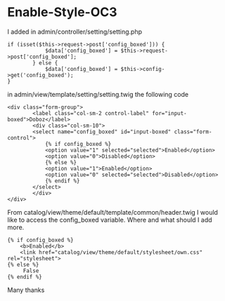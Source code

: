 # Enable-Style-OC3

I added in admin/controller/setting/setting.php

```
if (isset($this->request->post['config_boxed'])) {
			$data['config_boxed'] = $this->request->post['config_boxed'];
		} else {
			$data['config_boxed'] = $this->config->get('config_boxed');
}
```

in admin/view/template/setting/setting.twig the following code

```
<div class="form-group">
        <label class="col-sm-2 control-label" for="input-boxed">Doboz</label>
        <div class="col-sm-10">
        <select name="config_boxed" id="input-boxed" class="form-control">
            {% if config_boxed %}
            <option value="1" selected="selected">Enabled</option>
            <option value="0">Disabled</option>
            {% else %}
            <option value="1">Enabled</option>
            <option value="0" selected="selected">Disabled</option>
            {% endif %}
        </select>
        </div>
</div> 
```

From catalog/view/theme/default/template/common/header.twig I would like to access the config_boxed variable.
Where and what should I add more.

```
{% if config_boxed %}
	<b>Enabled</b>
	<link href="catalog/view/theme/default/stylesheet/own.css" rel="stylesheet">
{% else %}
	 False
{% endif %}
```
Many thanks
